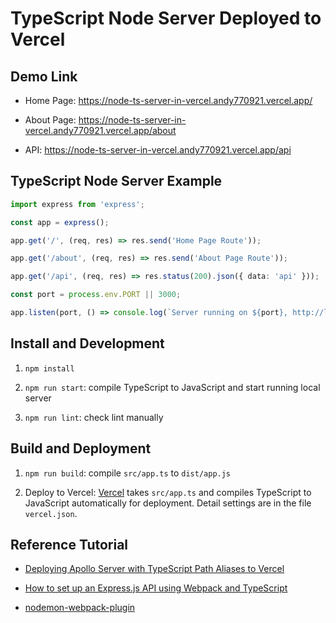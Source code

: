 # TypeScript Node Server Deployed to Vercel

## Demo Link

- Home Page: https://node-ts-server-in-vercel.andy770921.vercel.app/

- About Page: https://node-ts-server-in-vercel.andy770921.vercel.app/about

- API: https://node-ts-server-in-vercel.andy770921.vercel.app/api

## TypeScript Node Server Example

```ts
import express from 'express';

const app = express();

app.get('/', (req, res) => res.send('Home Page Route'));

app.get('/about', (req, res) => res.send('About Page Route'));

app.get('/api', (req, res) => res.status(200).json({ data: 'api' }));

const port = process.env.PORT || 3000;

app.listen(port, () => console.log(`Server running on ${port}, http://localhost:${port}`));
```

## Install and Development

1. `npm install`

2. `npm run start`: compile TypeScript to JavaScript and start running local server

3. `npm run lint`: check lint manually

## Build and Deployment

1. `npm run build`: compile `src/app.ts` to `dist/app.js`

2. Deploy to Vercel: [Vercel](https://vercel.com/) takes `src/app.ts` and compiles TypeScript to JavaScript automatically for deployment. Detail settings are in the file `vercel.json`.

## Reference Tutorial

- [Deploying Apollo Server with TypeScript Path Aliases to Vercel](https://dev.to/ozanbolel/deploying-apollo-server-with-typescript-path-aliases-to-vercel-4k5l)

- [How to set up an Express.js API using Webpack and TypeScript](https://medium.com/the-andela-way/how-to-set-up-an-express-api-using-webpack-and-typescript-69d18c8c4f52)

- [nodemon-webpack-plugin](https://www.npmjs.com/package/nodemon-webpack-plugin)

